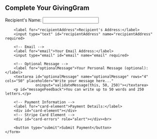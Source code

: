 <!-- Payment Form -->
<div id="payment-container">
    <h2>Complete Your GivingGram</h2>
    <form id="paymentForm">
        <!-- Recipient Information -->
        <label for="recipientName">Recipient's Name:</label>
        <input type="text" id="recipientName" name="recipientName" required>

        <label for="recipientAddress">Recipient's Address:</label>
        <input type="text" id="recipientAddress" name="recipientAddress" required>

        <!-- Email -->
        <label for="email">Your Email Address:</label>
        <input type="email" id="email" name="email" required>

        <!-- Optional Message -->
        <label for="optionalMessage">Your Personal Message (optional):</label>
        <textarea id="optionalMessage" name="optionalMessage" rows="4" cols="50" placeholder="Write your message here..."
                  oninput="validateMessage(this, 50, 250)"></textarea>
        <p id="messageFeedback">You can write up to 50 words and 250 letters.</p>

        <!-- Payment Information -->
        <label for="card-element">Payment Details:</label>
        <div id="card-element"></div>
        <!-- Stripe Card Element -->
        <div id="card-errors" role="alert"></div><br>

        <button type="submit">Submit Payment</button>
    </form>
</div>

<script>
    const API_BASE = "http://localhost:3000/api"; // Replace with your backend URL
    const stripe = Stripe("your-publishable-key"); // Replace with your Stripe publishable key
    const elements = stripe.elements();
    const card = elements.create('card');
    card.mount('#card-element');

    // Validate email and recipient address
    function validateForm() {
        const email = document.getElementById('email').value;
        const recipientAddress = document.getElementById('recipientAddress').value;
        const emailRegex = /^[^\s@]+@[^\s@]+\.[^\s@]+$/; // Basic email validation regex

        if (!emailRegex.test(email)) {
            alert("Please enter a valid email address.");
            return false;
        }

        if (recipientAddress.trim().length < 5) {
            alert("Please enter a valid recipient address.");
            return false;
        }

        return true;
    }

    // Validate word and letter limits in the optional message
    function validateMessage(textarea, maxWords, maxLetters) {
        const words = textarea.value.split(/\s+/).filter(word => word.length > 0);
        const letters = textarea.value.replace(/\s/g, '').length; // Count letters excluding spaces
        const feedback = document.getElementById("messageFeedback");

        if (words.length > maxWords || letters > maxLetters) {
            textarea.value = textarea.value.slice(0, maxLetters).split(/\s+/).slice(0, maxWords).join(" ");
            feedback.textContent = `Message adjusted: Max ${maxWords} words and ${maxLetters} letters allowed.`;
            feedback.style.color = "red";
        } else {
            feedback.textContent = `You can write up to ${maxWords - words.length} more words and ${maxLetters - letters} more letters.`;
            feedback.style.color = "black";
        }
    }

    // Handle form submission with validation and payment
    document.getElementById('paymentForm').addEventListener('submit', async (e) => {
        e.preventDefault();
        if (!validateForm()) return; // Stop submission if validation fails

        const email = document.getElementById('email').value;

        try {
            // Dynamically fetch the client secret from the backend
            const clientSecretResponse = await fetch(`${API_BASE}/payment/intent`, { method: "POST" });
            const { clientSecret } = await clientSecretResponse.json();

            // Confirm card payment
            const { paymentIntent, error } = await stripe.confirmCardPayment(clientSecret, {
                payment_method: {
                    card: card,
                    billing_details: { email: email },
                }
            });

            if (error) {
                document.getElementById('card-errors').textContent = error.message;
            } else if (paymentIntent && paymentIntent.status === "succeeded") {
                // Notify the backend
                const response = await fetch(`${API_BASE}/letters`, {
                    method: "POST",
                    headers: { "Content-Type": "application/json" },
                    body: JSON.stringify({ email: email }),
                });

                if (response.ok) {
                    alert("Thank you for your GivingGram! Your letter will be delivered soon.");
                    await fetchLetterCount(); // Update the letter counter
                    document.getElementById('payment-container').style.display = 'none';
                } else {
                    alert("Something went wrong while updating the letter count.");
                }
            }
        } catch (err) {
            alert("An error occurred: " + err.message);
        }
    });

    // Fetch the current letter count
    async function fetchLetterCount() {
        try {
            const response = await fetch(`${API_BASE}/letters/count`);
            const data = await response.json();
            document.getElementById('letterCount').textContent = data.count;
        } catch (err) {
            console.error("Error fetching letter count:", err);
        }
    }
</script>
